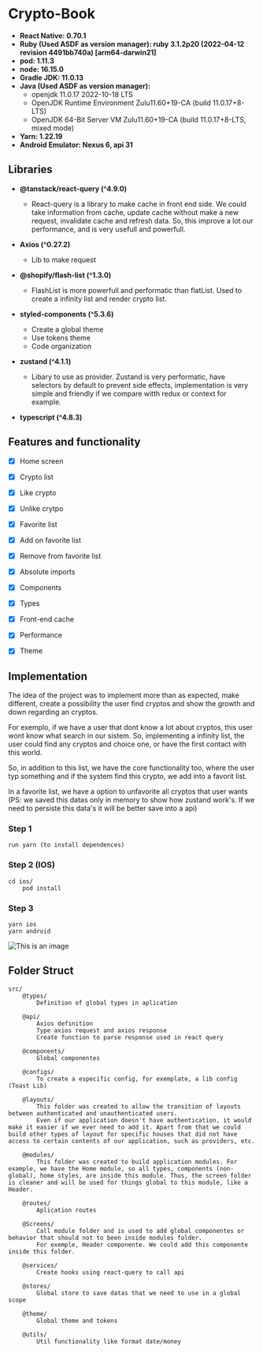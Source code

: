 # Crypto-Book

- **React Native: 0.70.1**
- **Ruby (Used ASDF as version manager): ruby 3.1.2p20 (2022-04-12 revision 4491bb740a) [arm64-darwin21]**
- **pod: 1.11.3**
- **node: 16.15.0**
- **Gradle JDK: 11.0.13**
- **Java (Used ASDF as version manager):** 
    - openjdk 11.0.17 2022-10-18 LTS
     - OpenJDK Runtime Environment Zulu11.60+19-CA (build 11.0.17+8-LTS)
     - OpenJDK 64-Bit Server VM Zulu11.60+19-CA (build 11.0.17+8-LTS, mixed mode)
- **Yarn: 1.22.19**
- **Android Emulator: Nexus 6, api 31**

## Libraries
  

* **@tanstack/react-query (^4.9.0)**
    * React-query is a library to make cache in front end side. We could take information from cache, update cache without make a new request, invalidate cache
    and refresh data. So, this improve a lot our performance, and is very usefull and powerfull.

* **Axios (^0.27.2)**
    * Lib to make request

* **@shopify/flash-list (^1.3.0)**
    * FlashList is more powerfull and performatic than flatList. Used to create a infinity list and render crypto list.

* **styled-components (^5.3.6)**
    * Create a global theme
    * Use tokens theme
    * Code organization
    

* **zustand (^4.1.1)**
    * Libary to use as provider. Zustand is very performatic, have selectors by default to prevent side effects, implementation is very simple and friendly 
    if we compare witth redux or context for example.

* **typescript (^4.8.3)**
  

## Features and functionality

- [x] Home screen
- [x] Crypto list
- [x] Like crypto
- [x] Unlike crytpo
- [x] Favorite list
- [x] Add on favorite list
- [x] Remove from favorite list
- [x] Absolute imports
- [x] Components
- [x] Types
- [x] Front-end cache
- [x] Performance
- [x] Theme

  
## Implementation

The idea of the project was to implement more than as expected, make different, create a possibility the user find cryptos and show the growth and down regarding an cryptos.

For exemplo, if we have a user that dont know a lot about cryptos, this user wont know what search in our sistem. So, implementing a infinity list, the user could find any cryptos and choice one, or have the first contact with this world. 

So, in addition to this list, we have the core functionality too, where the user typ something and if the system find this crypto, we add into a favorit list.

In a favorite list, we have a option to unfavorite all cryptos that user wants (PS: we saved this datas only in memory to show how zustand work's. If we need to persiste this data's it will be better save into a api)


### Step 1 
    run yarn (to install dependences)
### Step 2 (IOS)
    cd ios/
        pod install
### Step 3
    yarn ios
    yarn android
    
    
![This is an image](https://user-images.githubusercontent.com/44333365/199056108-ef2e489c-596c-4f49-bd21-f433180505dc.png)
 
 
## Folder Struct
```
src/
    @types/
        Definition of global types in aplication

    @api/
        Axios definition
        Type axios request and axios response
        Create function to parse response used in react query

    @components/
        Global componentes

    @configs/
        To create a especific config, for exemplate, a lib config (Toast Lib)

    @layouts/
        This folder was created to allow the transition of layouts between authenticated and unauthenticated users.
        Even if our application doesn't have authentication, it would make it easier if we ever need to add it. Apart from that we could build other types of layout for specific houses that did not have access to certain contents of our application, such as providers, etc.

    @modules/
        This folder was created to build application modules. For example, we have the Home module, so all types, components (non-global), home styles, are inside this module. Thus, the screen folder is cleaner and will be used for things global to this module, like a Header.

    @routes/
        Aplication routes

    @Screens/
        Call module folder and is used to add global componentes or behavior that should not to been inside modules folder.
        For exemple, Header componente. We could add this componente inside this folder.

    @services/
        Create hooks using react-query to call api

    @stores/
        Global store to save datas that we need to use in a global scope

    @theme/
        Global theme and tokens

    @utils/
        Util functionality like format date/money


```

    
    
